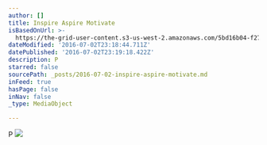 ```yaml
---
author: []
title: Inspire Aspire Motivate
isBasedOnUrl: >-
  https://the-grid-user-content.s3-us-west-2.amazonaws.com/5bd16b04-f27c-42fa-8ea7-915d460c4f52.jpg
dateModified: '2016-07-02T23:18:44.711Z'
datePublished: '2016-07-02T23:19:18.422Z'
description: P
starred: false
sourcePath: _posts/2016-07-02-inspire-aspire-motivate.md
inFeed: true
hasPage: false
inNav: false
_type: MediaObject

---
```

P
![](https://imgflo.herokuapp.com/graph/vahj1ThiexotieMo/0361510386b9683d5eebac18471b329e/croprotate.jpg?cropheight=3264&cropwidth=2448&degrees=-90&input=https%3A%2F%2Fthe-grid-user-content.s3-us-west-2.amazonaws.com%2F5bd16b04-f27c-42fa-8ea7-915d460c4f52.jpg&x=0&y=0)